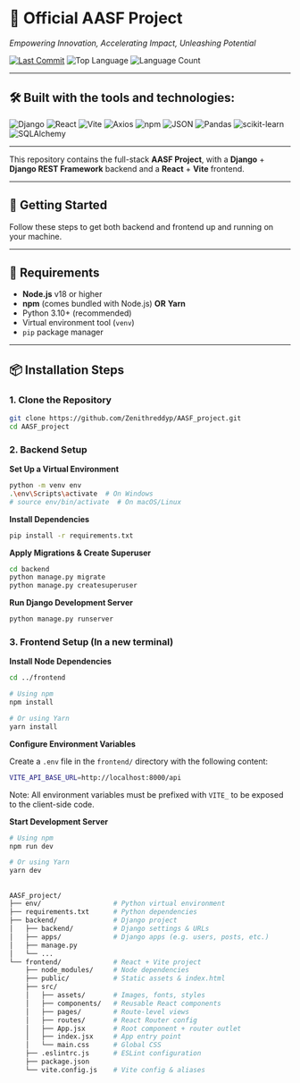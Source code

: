 # 🧠 Official AASF Project

*Empowering Innovation, Accelerating Impact, Unleashing Potential*

[![Last Commit](https://img.shields.io/github/last-commit/Zenithreddyp/AASF_project?color=informational)](https://github.com/Zenithreddyp/AASF_project/commits)
![Top Language](https://img.shields.io/github/languages/top/Zenithreddyp/AASF_project)
![Language Count](https://img.shields.io/github/languages/count/Zenithreddyp/AASF_project)


---

## 🛠️ Built with the tools and technologies:

![Django](https://img.shields.io/badge/Django-092E20?logo=django&logoColor=white)
![React](https://img.shields.io/badge/React-20232A?logo=react&logoColor=61DAFB)
![Vite](https://img.shields.io/badge/Vite-646CFF?logo=vite&logoColor=white)
![Axios](https://img.shields.io/badge/Axios-5A29E4?logo=axios&logoColor=white)
![npm](https://img.shields.io/badge/npm-CB3837?logo=npm&logoColor=white)
![JSON](https://img.shields.io/badge/JSON-black?logo=json&logoColor=white)
![Pandas](https://img.shields.io/badge/Pandas-150458?logo=pandas&logoColor=white)
![scikit-learn](https://img.shields.io/badge/scikit--learn-F7931E?logo=scikit-learn&logoColor=white)
![SQLAlchemy](https://img.shields.io/badge/SQLAlchemy-100000?logo=sqlalchemy&logoColor=white)


---

This repository contains the full-stack **AASF Project**, with a **Django** + **Django REST Framework** backend and a **React** + **Vite** frontend.

---

## 🚀 Getting Started

Follow these steps to get both backend and frontend up and running on your machine.

---

## 🔧 Requirements

- **Node.js** v18 or higher  
- **npm** (comes bundled with Node.js) **OR** **Yarn**
- Python 3.10+ (recommended)
- Virtual environment tool (`venv`)
- `pip` package manager

---

## 📦 Installation Steps

### 1. Clone the Repository

```bash
git clone https://github.com/Zenithreddyp/AASF_project.git
cd AASF_project
```

### 2. Backend Setup

  **Set Up a Virtual Environment**

```bash
python -m venv env
.\env\Scripts\activate  # On Windows
# source env/bin/activate  # On macOS/Linux
```

  **Install Dependencies**

```bash
pip install -r requirements.txt
```
  **Apply Migrations & Create Superuser**

```Bash
cd backend
python manage.py migrate
python manage.py createsuperuser
```

  **Run Django Development Server**
    
```bash
python manage.py runserver
```

### 3. Frontend Setup (In a new terminal)

  **Install Node Dependencies**

```bash
cd ../frontend

# Using npm
npm install

# Or using Yarn
yarn install
```
  **Configure Environment Variables**
  
Create a `.env` file in the `frontend/` directory with the following content:

```Bash
VITE_API_BASE_URL=http://localhost:8000/api
```
Note: All environment variables must be prefixed with `VITE_` to be exposed to the client-side code.

  **Start Development Server**
    
```bash
# Using npm
npm run dev

# Or using Yarn
yarn dev
```


##
```bash
AASF_project/
├── env/                  # Python virtual environment
├── requirements.txt      # Python dependencies
├── backend/              # Django project
│   ├── backend/          # Django settings & URLs
│   ├── apps/             # Django apps (e.g. users, posts, etc.)
│   ├── manage.py
│   └── ...
└── frontend/             # React + Vite project
    ├── node_modules/     # Node dependencies
    ├── public/           # Static assets & index.html
    ├── src/
    │   ├── assets/       # Images, fonts, styles
    │   ├── components/   # Reusable React components
    │   ├── pages/        # Route-level views
    │   ├── routes/       # React Router config
    │   ├── App.jsx       # Root component + router outlet
    │   ├── index.jsx     # App entry point
    │   └── main.css      # Global CSS
    ├── .eslintrc.js      # ESLint configuration
    ├── package.json
    └── vite.config.js    # Vite config & aliases
```

